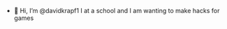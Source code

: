 - 👋 Hi, I’m @davidkrapf1 I at a school and I am wanting to make hacks for games

<!---
davidkrapf1/davidkrapf1 is a ✨ special ✨ repository because its `README.md` (this file) appears on your GitHub profile.
You can click the Preview link to take a look at your changes.
--->
